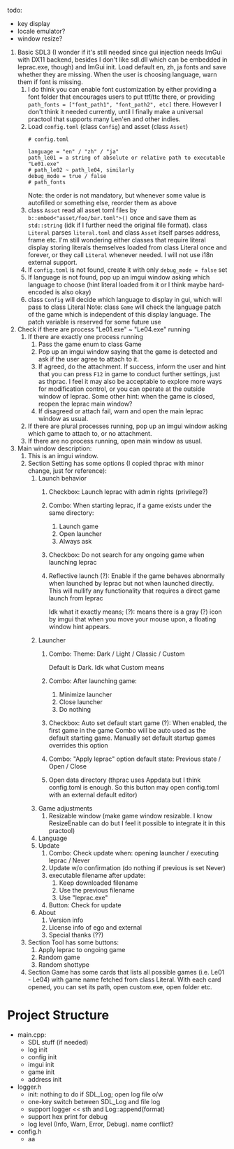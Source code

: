 todo:
- key display
- locale emulator?
- window resize?

1. Basic SDL3 (I wonder if it's still needed since gui injection needs ImGui with DX11 backend, besides I don't like sdl.dll which can be embedded in leprac.exe, though) and ImGui init. Load default en, zh, ja fonts and save whether they are missing. When the user is choosing language, warn them if font is missing. 
   1. I do think you can enable font customization by either providing a font folder that encourages users to put ttf/ttc there, or providing `path_fonts = ["font_path1", "font_path2", etc]` there. However I don't think it needed currently, until I finally make a universal practool that supports many Len'en and other indies. 
   2. Load `config.toml` (class `Config`) and asset (class `Asset`)
      ```
      # config.toml
      
      language = "en" / "zh" / "ja"
      path_le01 = a string of absolute or relative path to executable "Le01.exe"
      # path_le02 ~ path_le04, similarly
      debug_mode = true / false
      # path_fonts
      ```
      Note: the order is not mandatory, but whenever some value is autofilled or something else, reorder them as above
   3. class `Asset` read all asset toml files by `b::embed<"asset/foo/bar.toml">()` once and save them as `std::string` (idk if I further need the original file format). class `Literal` parses `literal.toml` and class `Asset` itself parses address, frame etc. I'm still wondering either classes that require literal display storing literals themselves loaded from class Literal once and forever, or they call `Literal` whenever needed. I will not use i18n external support.
   4. If `config.toml` is not found, create it with only `debug_mode = false` set
   5. If language is not found, pop up an imgui window asking which language to choose (hint literal loaded from it or I think maybe hard-encoded is also okay)
   6. class `Config` will decide which language to display in gui, which will pass to class Literal
      Note: class `Game` will check the language patch of the game which is independent of this display language. The patch variable is reserved for some future use
2. Check if there are process "Le01.exe" ~ "Le04.exe" running
   1. If there are exactly one process running
      1. Pass the game enum to class Game
      2. Pop up an imgui window saying that the game is detected and ask if the user agree to attach to it.
      3. If agreed, do the attachment. If success, inform the user and hint that you can press `F12` in game to conduct further settings, just as thprac. I feel it may also be acceptable to explore more ways for modification control, or you can operate at the outside window of leprac. Some other hint: when the game is closed, reopen the leprac main window?
      4. If disagreed or attach fail, warn and open the main leprac window as usual. 
   2. If there are plural processes running, pop up an imgui window asking which game to attach to, or no attachment.
   3. If there are no process running, open main window as usual. 
3. Main window description:
   1. This is an imgui window. 
   2. Section Setting has some options (I copied thprac with minor change, just for reference):
      1. Launch behavior
         1. Checkbox: Launch leprac with admin rights (privilege?)
         2. Combo: When starting leprac, if a game exists under the same directory: 
            1. Launch game
            2. Open launcher
            3. Always ask
         3. Checkbox: Do not search for any ongoing game when launching leprac
         4. Reflective launch (?): Enable if the game behaves abnormally when launched by leprac but not when launched directly. This will nullify any functionality that requires a direct game launch from leprac
         
            Idk what it exactly means; (?): means there is a gray (?) icon by imgui that when you move your mouse upon, a floating window hint appears. 
      2. Launcher
         1. Combo: Theme: Dark / Light / Classic / Custom
            
            Default is Dark. Idk what Custom means
         2. Combo: After launching game: 
            1. Minimize launcher
            2. Close launcher
            3. Do nothing
         3. Checkbox: Auto set default start game (?): When enabled, the first game in the game Combo will be auto used as the default starting game. Manually set default startup games overrides this option
         4. Combo: "Apply leprac" option default state: Previous state / Open / Close
         5. Open data directory (thprac uses Appdata but I think config.toml is enough. So this button may open config.toml with an external default editor)
      3. Game adjustments
         1. Resizable window (make game window resizable. I know ResizeEnable can do but I feel it possible to integrate it in this practool)
      4. Language
      5. Update
         1. Combo: Check update when: opening launcher / executing leprac / Never
         2. Update w/o confirmation (do nothing if previous is set Never)
         3. executable filename after update:
            1. Keep downloaded filename
            2. Use the previous filename
            3. Use "leprac.exe"
         4. Button: Check for update
      6. About
         1. Version info
         2. License info of ego and external
         3. Special thanks (??)
   3. Section Tool has some buttons:
      1. Apply leprac to ongoing game
      2. Random game
      3. Random shottype
   4. Section Game has some cards that lists all possible games (i.e. Le01 - Le04) with game name fetched from class Literal. With each card opened, you can set its path, open custom.exe, open folder etc. 

# Project Structure

- main.cpp:
  - SDL stuff (if needed)
  - log init
  - config init
  - imgui init
  - game init
  - address init
- logger.h
  - init: nothing to do if SDL_Log; open log file o/w
  - one-key switch between SDL_Log and file log
  - support logger << sth and Log::append(format)
  - support hex print for debug
  - log level (Info, Warn, Error, Debug). name conflict?
- config.h
  - aa